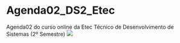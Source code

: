 # Agenda02_DS2_Etec
Agenda02 do curso online da Etec Técnico de Desenvolvimento de Sistemas (2º Semestre)
![](https://github.com/beatrizcarvalho97/Agenda02_DS2_Etec/assets/61016475/31a7bf36-27d5-4ef5-b0e3-e521a8166ce9)
